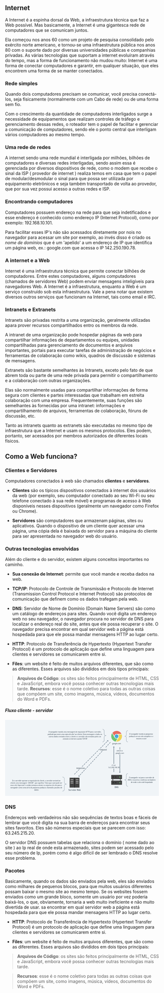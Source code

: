 ## Internet

A Internet é a espinha dorsal da Web, a infraestrutura técnica que faz a Web possível. Mas basicamente, a Internet é uma gigantesca rede de computadores que se comunicam juntos.

Ela começou nos anos 60 como um projeto de pesquisa consolidado pelo exército norte americano, e tornou-se uma infraestrutura pública nos anos 80 com o suporte dado por diversas universidades públicas e companhias privadas. As várias tecnologias que suportam a internet evoluíram através do tempo, mas a forma de funcionamento não mudou muito: Internet é uma forma de conectar computadores e garantir, em qualquer situação, que eles encontrem uma forma de se manter conectados.

### Rede simples

Quando dois computadores precisam se comunicar, você precisa conectá-los, seja fisicamente (normalmente com um Cabo de rede) ou de uma forma sem fio.

Com o crescimento da quantidade de computadores interligados surge a necessidade de equipamentos que realizam controles de tráfego e gerenciamento dessas redes, o roteador tem o papel de facilitar e gerenciar a comunicação de computadores, sendo ele o ponto central que interligam vários computadores ao mesmo tempo.

### Uma rede de redes

A internet sendo uma rede mundial é interligada por milhões, bilhões de computadores e diversas redes interligadas, sendo assim essa é gerenciada por diversos dispositivos de rede, como o modem que recebe o sinal da ISP ( provedor de internet ) realiza temos em casa que tem o papel de modular/desmodular o sinal para que possa ser utilizada por equipamento eletrônicos e seja também transportado de volta ao provedor, que por sua vez possui acesso a outras redes e ISP.

### Encontrando computadores

Computadores possuem endereço na rede para que seja indetificados e esse endereço é conhecido como endereço IP (Internet Protocol), como por exemplo: 192.168.10.101.

Para facilitar esses IP's não são acessados diretamente por nois no navegador para acessar um site por exemplo, ao invés disso é criado os _nome de domínios_ que é um 'apelido' a um endereço de IP que identifica um página web, ex.: google.com que acessa o IP 142.250.190.78.

### A internet e a Web

Internet é uma infraestrutura técnica que permite conectar bilhões de computadores. Entre estes computadores, alguns computadores (chamados de servidores Web) podem enviar mensagens inteligíveis para navegadores Web. A Internet é a infraestrutura, enquanto a Web é um serviço construído sob esta infraestrutura. Vale a pena notar que existem diversos outros serviços que funcionam na Internet, tais como email e IRC.

### Intranets e Extranets

Intranets são privadas restrita a uma organização, geralmente utilizadas apara prover recursos compartilhados entro os membros da rede.

A intranet de uma organização pode hospedar páginas da web para compartilhar informações de departamentos ou equipes, unidades compartilhadas para gerenciamento de documentos e arquivos importantes, portais para executar tarefas de administração de negócios e ferramentas de colaboração como wikis, quadros de discussão e sistemas de mensagens.

Extranets são bastante semelhantes às Intranets, exceto pelo fato de que abrem toda ou parte de uma rede privada para permitir o compartilhamento e a colaboração com outras organizações.

Elas são normalmente usadas para compartilhar informações de forma segura com clientes e partes interessadas que trabalham em estreita colaboração com uma empresa. Frequentemente, suas funções são semelhantes às fornecidas por uma intranet: informações e compartilhamento de arquivos, ferramentas de colaboração, fóruns de discussão, etc.

Tanto as intranets quanto as extranets são executadas no mesmo tipo de infraestrutura que a Internet e usam os mesmos protocolos. Eles podem, portanto, ser acessados por membros autorizados de diferentes locais físicos.

## Como a Web funciona?

### Clientes e Servidores

Computadores conectados à web são chamados **clientes** e **servidores**.

- **Clientes** são os típicos dispositivos conectados à internet dos usuários da web (por exemplo, seu computador conectado ao seu Wi-Fi ou seu telefone conectado à sua rede móvel) e programas de acesso à Web disponíveis nesses dispositivos (geralmente um navegador como Firefox ou Chrome).

- **Servidores** são computadores que armazenam páginas, sites ou aplicativos. Quando o dispositivo de um cliente quer acessar uma página, uma cópia dela é baixada do servidor para a máquina do cliente para ser apresentada no navegador web do usuário.

### Outras tecnologias envolvidas

Além do cliente e do servidor, existem alguns conceitos importantes no caminho.

- **Sua conexão de Internet**: permite que você mande e receba dados na web.
- **TCP/IP**: Protocolo de Controle de Transmissão e Protocolo de Internet (Transmission Control Protocol e Internet Protocol) são protocolos de comunicação que definem como os dados trafegam pela web.
- **DNS**: Servidor de Nome de Domínio (Domain Name Servers) são como um catálogo de endereços para sites. Quando você digita um endereço web no seu navegador, o navegador procura no servidor de DNS para localizar o endereço real do site, antes que ele possa recuperar o site. O navegador precisa encontrar em qual servidor web a página está hospedada para que ele possa mandar mensagens HTTP ao lugar certo.
- **HTTP**: Protocolo de Transferência de Hypertexto (Hypertext Transfer Protocol) é um protocolo de aplicação que define uma linguagem para clientes e servidores se comunicarem entre si.

- **Files**: um website é feito de muitos arquivos diferentes, que são como as diferentes. Esses arquivos são divididos em dois tipos principais:

> **Arquivos de Código**: os sites são feitos principalmente de HTML, CSS e JavaScript, embora você possa conhecer outras tecnologias mais tarde.
> **Recursos**: esse é o nome coletivo para todas as outras coisas que compõem um site, como imagens, música, vídeos, documentos do Word e PDFs.

##### Fluxo cliente - servidor

![fluxo client server](../images/fluxo_client_server.png)

### DNS

Endereços web verdadeiros não são sequências de textos boas e fáceis de lembrar que você digita na sua barra de endereços para encontrar seus sites favoritos. Eles são números especiais que se parecem com isso: 63.245.215.20.

O servidor DNS possuem tabelas que relaciona o domínio ( nome dado ao site ) ao Ip real de onde esta armazenado, sites podem ser acessado pelo seu número de Ip, porém como é algo difícil de ser lembrado o DNS resolve esse problema.

### Pacotes

Basicamente, quando os dados são enviados pela web, eles são enviados como milhares de pequenos blocos, para que muitos usuários diferentes possam baixar o mesmo site ao mesmo tempo. Se os websites fossem enviados como um grande bloco, somente um usuário por vez poderia baixá-los, o que, obviamente, tornaria a web muito ineficiente e não muito divertida de usar.
sa encontrar em qual servidor web a página está hospedada para que ele possa mandar mensagens HTTP ao lugar certo.

- **HTTP**: Protocolo de Transferência de Hypertexto (Hypertext Transfer Protocol) é um protocolo de aplicação que define uma linguagem para clientes e servidores se comunicarem entre si.

- **Files**: um website é feito de muitos arquivos diferentes, que são como as diferentes. Esses arquivos são divididos em dois tipos principais:

> **Arquivos de Código**: os sites são feitos principalmente de HTML, CSS e JavaScript, embora você possa conhecer outras tecnologias mais tarde.

> **Recursos**: esse é o nome coletivo para todas as outras coisas que compõem um site, como imagens, música, vídeos, documentos do Word e PDFs.
